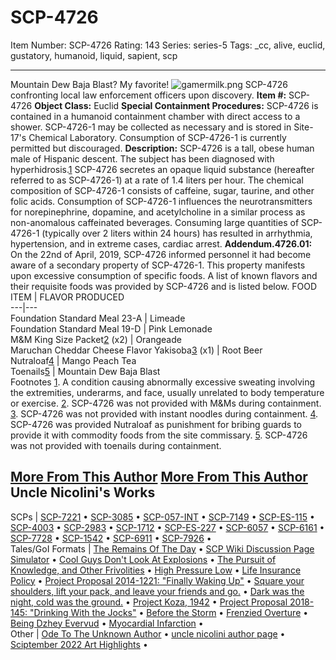 # SCP-4726
Item Number: SCP-4726
Rating: 143
Series: series-5
Tags: _cc, alive, euclid, gustatory, humanoid, liquid, sapient, scp

---

Mountain Dew Baja Blast? My favorite!
![gamermilk.png](https://scp-wiki.wdfiles.com/local--files/scp-4726/gamermilk.png)
SCP-4726 confronting local law enforcement officers upon discovery.
**Item #:** SCP-4726
**Object Class:** Euclid
**Special Containment Procedures:** SCP-4726 is contained in a humanoid containment chamber with direct access to a shower.
SCP-4726-1 may be collected as necessary and is stored in Site-17's Chemical Laboratory. Consumption of SCP-4726-1 is currently permitted but discouraged.
**Description:** SCP-4726 is a tall, obese human male of Hispanic descent. The subject has been diagnosed with hyperhidrosis.[1](javascript:;)
SCP-4726 secretes an opaque liquid substance (hereafter referred to as SCP-4726-1) at a rate of 1.4 liters per hour. The chemical composition of SCP-4726-1 consists of caffeine, sugar, taurine, and other folic acids. Consumption of SCP-4726-1 influences the neurotransmitters for norepinephrine, dopamine, and acetylcholine in a similar process as non-anomalous caffeinated beverages.
Consuming large quantities of SCP-4726-1 (typically over 2 liters within 24 hours) has resulted in arrhythmia, hypertension, and in extreme cases, cardiac arrest.
**Addendum.4726.01:** On the 22nd of April, 2019, SCP-4726 informed personnel it had become aware of a secondary property of SCP-4726-1. This property manifests upon excessive consumption of specific foods. A list of known flavors and their requisite foods was provided by SCP-4726 and is listed below.
FOOD ITEM | FLAVOR PRODUCED  
---|---  
Foundation Standard Meal 23-A | Limeade  
Foundation Standard Meal 19-D | Pink Lemonade  
M&M King Size Packet[2](javascript:;) (x2) | Orangeade  
Maruchan Cheddar Cheese Flavor Yakisoba[3](javascript:;) (x1) | Root Beer  
Nutraloaf[4](javascript:;) | Mango Peach Tea  
Toenails[5](javascript:;) | Mountain Dew Baja Blast  
Footnotes
[1](javascript:;). A condition causing abnormally excessive sweating involving the extremities, underarms, and face, usually unrelated to body temperature or exercise.
[2](javascript:;). SCP-4726 was not provided with M&Ms during containment.
[3](javascript:;). SCP-4726 was not provided with instant noodles during containment.
[4](javascript:;). SCP-4726 was provided Nutraloaf as punishment for bribing guards to provide it with commodity foods from the site commissary.
[5](javascript:;). SCP-4726 was not provided with toenails during containment.
  
  
  

[More From This Author](javascript:;)
[More From This Author](javascript:;)
Uncle Nicolini's Works  
---  
SCPs |  [SCP-7221](/scp-7221) • [SCP-3085](/scp-3085) • [SCP-057-INT](/scp-057-int) • [SCP-7149](/scp-7149) • [SCP-ES-115](/scp-es-115) • [SCP-4003](/scp-4003) • [SCP-2983](/scp-2983) • [SCP-1712](/scp-1712) • [SCP-ES-227](/scp-es-227) • [SCP-6057](/scp-6057) • [SCP-6161](/scp-6161) • [SCP-7728](/scp-7728) • [SCP-1542](/scp-1542) • [SCP-6911](/scp-6911) • [SCP-7926](/scp-7926) •  
Tales/GoI Formats |  [The Remains Of The Day](/the-remains-of-the-day) • [SCP Wiki Discussion Page Simulator](/scp-wiki-discussion-page-simulator) • [Cool Guys Don't Look At Explosions](/cool-guys-dont-look-at-explosions) • [The Pursuit of Knowledge, and Other Frivolities](/tpokaof) • [High Pressure Low](/high-pressure-low) • [Life Insurance Policy](/life-insurance-policy) • [Project Proposal 2014-1221: "Finally Waking Up"](/project-proposal-2014-1221) • [Square your shoulders, lift your pack, and leave your friends and go.](/square-your-shoulders) • [Dark was the night, cold was the ground.](/world-went-beautiful) • [Project Koza, 1942](/project-koza) • [Project Proposal 2018-145: "Drinking With the Jocks"](/project-proposal-2018-145) • [Before the Storm](/before-the-storm) • [Frenzied Overture](/september-eleven-prequel) • [Being Dzhey Evervud](/being-dzhey-evervud) • [Myocardial Infarction](/myocardial-infarction) •  
Other |  [Ode To The Unknown Author](/ode-to-the-unknown-author) • [uncle nicolini author page](/uncle-nicolini-author-page) • [Sciptember 2022 Art Highlights](/sciptember-2022-art) •